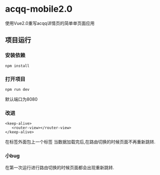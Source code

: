 # acqq-mobile2.0
使用Vue2.0重写acqq详情页的简单单页面应用

## 项目运行

### 安装依赖
```
npm install
```

### 打开项目
```
npm run dev
```
默认端口为8080

### 改进
```
<keep-alive>
   <router-view></router-view>
</keep-alive>
```
在<router-view>标签外面包上一个<keep-alive>标签
当数据加载完后,在路由切换的时候页面不再重新跳转.

### 小bug
在第一次运行进行路由切换的时候页面都会出现重新跳转.
